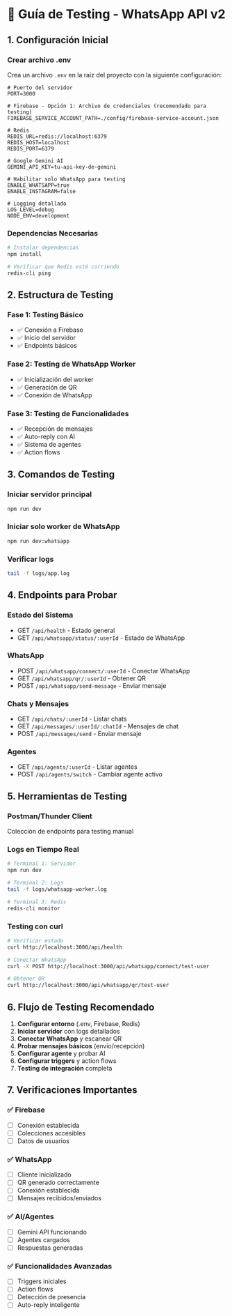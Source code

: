 # 🧪 Guía de Testing - WhatsApp API v2

## 1. Configuración Inicial

### Crear archivo .env
Crea un archivo `.env` en la raíz del proyecto con la siguiente configuración:

```env
# Puerto del servidor
PORT=3000

# Firebase - Opción 1: Archivo de credenciales (recomendado para testing)
FIREBASE_SERVICE_ACCOUNT_PATH=./config/firebase-service-account.json

# Redis
REDIS_URL=redis://localhost:6379
REDIS_HOST=localhost
REDIS_PORT=6379

# Google Gemini AI
GEMINI_API_KEY=tu-api-key-de-gemini

# Habilitar solo WhatsApp para testing
ENABLE_WHATSAPP=true
ENABLE_INSTAGRAM=false

# Logging detallado
LOG_LEVEL=debug
NODE_ENV=development
```

### Dependencias Necesarias
```bash
# Instalar dependencias
npm install

# Verificar que Redis esté corriendo
redis-cli ping
```

## 2. Estructura de Testing

### Fase 1: Testing Básico
- ✅ Conexión a Firebase
- ✅ Inicio del servidor
- ✅ Endpoints básicos

### Fase 2: Testing de WhatsApp Worker  
- ✅ Inicialización del worker
- ✅ Generación de QR
- ✅ Conexión de WhatsApp

### Fase 3: Testing de Funcionalidades
- ✅ Recepción de mensajes
- ✅ Auto-reply con AI
- ✅ Sistema de agentes
- ✅ Action flows

## 3. Comandos de Testing

### Iniciar servidor principal
```bash
npm run dev
```

### Iniciar solo worker de WhatsApp
```bash
npm run dev:whatsapp
```

### Verificar logs
```bash
tail -f logs/app.log
```

## 4. Endpoints para Probar

### Estado del Sistema
- GET `/api/health` - Estado general
- GET `/api/whatsapp/status/:userId` - Estado de WhatsApp

### WhatsApp
- POST `/api/whatsapp/connect/:userId` - Conectar WhatsApp
- GET `/api/whatsapp/qr/:userId` - Obtener QR
- POST `/api/whatsapp/send-message` - Enviar mensaje

### Chats y Mensajes
- GET `/api/chats/:userId` - Listar chats
- GET `/api/messages/:userId/:chatId` - Mensajes de chat
- POST `/api/messages/send` - Enviar mensaje

### Agentes
- GET `/api/agents/:userId` - Listar agentes
- POST `/api/agents/switch` - Cambiar agente activo

## 5. Herramientas de Testing

### Postman/Thunder Client
Colección de endpoints para testing manual

### Logs en Tiempo Real
```bash
# Terminal 1: Servidor
npm run dev

# Terminal 2: Logs
tail -f logs/whatsapp-worker.log

# Terminal 3: Redis
redis-cli monitor
```

### Testing con curl
```bash
# Verificar estado
curl http://localhost:3000/api/health

# Conectar WhatsApp
curl -X POST http://localhost:3000/api/whatsapp/connect/test-user

# Obtener QR
curl http://localhost:3000/api/whatsapp/qr/test-user
```

## 6. Flujo de Testing Recomendado

1. **Configurar entorno** (.env, Firebase, Redis)
2. **Iniciar servidor** con logs detallados
3. **Conectar WhatsApp** y escanear QR
4. **Probar mensajes básicos** (envío/recepción)
5. **Configurar agente** y probar AI
6. **Configurar triggers** y action flows
7. **Testing de integración** completa

## 7. Verificaciones Importantes

### ✅ Firebase
- [ ] Conexión establecida
- [ ] Colecciones accesibles
- [ ] Datos de usuarios

### ✅ WhatsApp
- [ ] Cliente inicializado
- [ ] QR generado correctamente
- [ ] Conexión establecida
- [ ] Mensajes recibidos/enviados

### ✅ AI/Agentes
- [ ] Gemini API funcionando
- [ ] Agentes cargados
- [ ] Respuestas generadas

### ✅ Funcionalidades Avanzadas
- [ ] Triggers iniciales
- [ ] Action flows
- [ ] Detección de presencia
- [ ] Auto-reply inteligente 